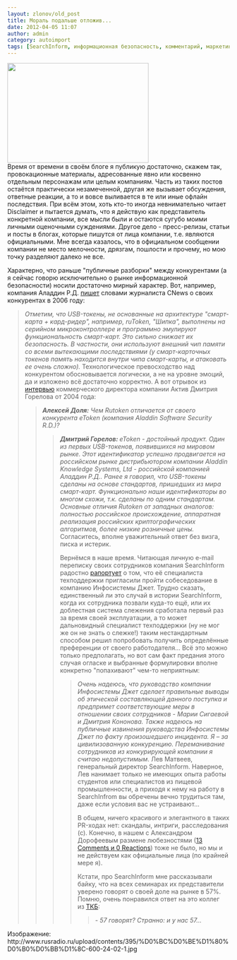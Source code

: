 ```yaml
---
layout: zlonov/old_post
title: Мораль подальше отложив...
date: 2012-04-05 11:07
author: admin
category: autoimport
tags: [SearchInform, информационная безопасность, комментарий, маркетинг, нравы, утечка]
---
```

<div dir="ltr">
<div><a href="http://4.bp.blogspot.com/-OyIHsV9yC5w/T31LwNAhWFI/AAAAAAAAAbs/G-bF69IM4AE/s1600/%D0%9C%D0%BE%D1%80%D0%B0%D0%BB%D1%8C%D0%BD%D1%8B%D0%B9+%D0%BA%D0%BE%D0%B4%D0%B5%D0%BA%D1%81.jpg"><img alt="" src="https://4.bp.blogspot.com/-OyIHsV9yC5w/T31LwNAhWFI/AAAAAAAAAbs/G-bF69IM4AE/s320/%D0%9C%D0%BE%D1%80%D0%B0%D0%BB%D1%8C%D0%BD%D1%8B%D0%B9+%D0%BA%D0%BE%D0%B4%D0%B5%D0%BA%D1%81.jpg" width="320" height="226" border="0" /></a></div>
Время от времени в своём блоге я публикую достаточно, скажем так, провокационные материалы, адресованные явно или косвенно отдельным персонажам или целым компаниям. Часть из таких постов остаётся практически незамеченной, другая же вызывает обсуждения, ответные реакции, а то и вовсе выливается в те или иные офлайн последствия.
<a name="more"></a>
При всём этом, хоть кто-то иногда невнимательно читает Disclaimer и пытается думать, что я действую как представитель конкретной компании, все мысли были и остаются сугубо моими личными оценочными суждениями. Другое дело - пресс-релизы, статьи и посты в блогах, которые пишутся от лица компании, т.е. являются официальными. Мне всегда казалось, что в официальном сообщении компании не место мелочности, дрязгам, пошлости и прочему, но мою точку разделяют далеко не все.

Характерно, что раньше "публичные разборки" между конкурентами (а я сейчас говорю исключительно о рынке информационной безопасности) носили достаточно мирный характер. Вот, например, компания Аладдин Р.Д. <a href="http://www.aladdin-rd.ru/company/pressroom/articles/7838/">пишет</a> словами журналиста CNews о своих конкурентах в 2006 году:
<blockquote><i>Отметим, что USB-токены, не основанные на архитектуре "смарт-карта + кард-ридер", например, ruToken, "Шипка", выполнены на серийном микроконтроллере и программно эмулируют функциональность смарт-карт. Это сильно снижает их безопасность. В частности, они используют внешний чип памяти со всеми вытекающими последствиями (у смарт-карточных токенов память находится внутри чипа смарт-карты, и атаковать ее очень сложно).</i>
Технологическое превосходство над конкурентом обосновывается логически, а не на уровне эмоций, да и изложено всё достаточно корректно. А вот отрывок из <a href="http://www.rutoken.ru/news/publications/04072004.html">интервью</a> коммерческого директора компании Актив Дмитрия Горелова от 2004 года:
<blockquote><i><b>Алексей Доля:</b> Чем Rutoken отличается от своего конкурента eToken (компания Aladdin Software Security R.D.)?</i>
<blockquote><i><b>Дмитрий Горелов: </b>eToken - достойный продукт. Один из первых USB-токенов, появившихся на мировом рынке. Этот идентификатор успешно продвигается на российском рынке дистрибьютором компании Аlаddin Knоwlеdge Systеms, Ltd - российской компанией Aлaддин Р.Д.. Ранее я говорил, что USB-токены сделаны на основе стандартов, пришедших из мира смарт-карт. Функционально наши идентификаторы во многом схожи, т.к. сделаны по одним стандартам. Основные отличия Rutoken от западных аналогов: полностью российское происхождение, аппаратная реализация российских криптографических алгоритмов, более низкие розничные цены.</i>
Согласитесь, вполне уважительный ответ без визга, писка и истерик.

Вернёмся в наше время. Читающая личную e-mail переписку своих сотрудников компания SearchInform радостно <a href="http://www.searchinform.com/search-site/ru/press-releases/full-text-search-press-releases-detailed-company.html?nid=234">рапортует</a> о том, что её специалиста техподдержки пригласили пройти собеседование в компанию Инфосистемы Джет. Трудно сказать, единственный ли это случай в истории SearchInform, когда их сотрудника позвали куда-то ещё, или их доблестная система слежения сработала первый раз за время своей эксплуатации, а то может дальновидный специалист техподдержки (ну не мог же он не знать о слежке!) таким нестандартным способом решил попробовать получить определённые преференции от своего работодателя... Всё это можно только предполагать, но вот сам факт предания этого случая огласке и выбранные формулировки вполне конкретно "попахивают" чем-то неприятным:
<blockquote><i>Очень надеюсь, что руководство компании Инфосистемы Джет сделает правильные выводы об <span>этической составляющей</span> данного поступка и предпримет <span>соответствующие меры</span> в отношении своих сотрудников - Марии Сигаевой и Дмитрия Кононова. </i><i>Также надеюсь на <span>публичные извинения</span> руководства Инфосистемы Джет по факту произошедшего инцидента. Я – за цивилизованную конкуренцию. Переманивание сотрудников из конкурирующей компании я считаю недопустимым</i>. Лев Матвеев, генеральный директор SearchInform.
Наверное, Лев нанимает только не имеющих опыта работы студентов или специалистов из пищевой промышленности, а приходя к нему на работу в SearchInfrom вы обречены вечно трудиться там, даже если условия вас не устраивают...

В общем, ничего красивого и элегантного в таких PR-ходах нет: скандалы, интриги, расследования (с). Конечно, в нашем с Александром Дорофеевым размене любезностями (<a href="http://zlonov.blogspot.com/2012/01/blog-post_26.html#disqus_thread">13 Comments и 0 Reactions</a>) тоже не было, но мы и не действуем как официальные лица (по крайней мере я).

Кстати, про SearchInform мне рассказывали байку, что на всех семинарах их представители уверено говорят о своей доле на рынке в 57%. Помню, очень понравился ответ на это коллег из <a href="http://www.tkb-monitoring.ru/">ТКБ</a>:
<blockquote><i>- 57 говорят? Странно: и у нас 57...</i>
</div>
Изображение: http://www.rusradio.ru/upload/contents/395/%D0%BC%D0%BE%D1%80%D0%B0%D0%BB%D1%8C-600-24-02-1.jpg
